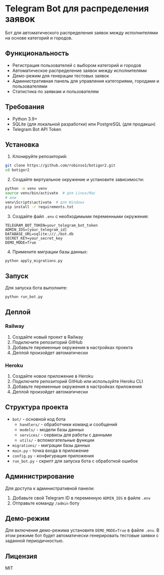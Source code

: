 # Telegram Bot для распределения заявок

Бот для автоматического распределения заявок между исполнителями на основе категорий и городов.

## Функциональность

- Регистрация пользователей с выбором категорий и городов
- Автоматическое распределение заявок между исполнителями
- Демо-режим для генерации тестовых заявок
- Административная панель для управления категориями, городами и пользователями
- Статистика по заявкам и пользователям

## Требования

- Python 3.9+
- SQLite (для локальной разработки) или PostgreSQL (для продакшн)
- Telegram Bot API Token

## Установка

1. Клонируйте репозиторий:
```bash
git clone https://github.com/robinso1/botigor2.git
cd botigor2
```

2. Создайте виртуальное окружение и установите зависимости:
```bash
python -m venv venv
source venv/bin/activate  # для Linux/Mac
# или
venv\Scripts\activate  # для Windows
pip install -r requirements.txt
```

3. Создайте файл `.env` с необходимыми переменными окружения:
```
TELEGRAM_BOT_TOKEN=your_telegram_bot_token
ADMIN_IDS=[your_telegram_id]
DATABASE_URL=sqlite:///./bot.db
SECRET_KEY=your_secret_key
DEMO_MODE=True
```

4. Примените миграции базы данных:
```bash
python apply_migrations.py
```

## Запуск

Для запуска бота выполните:
```bash
python run_bot.py
```

## Деплой

### Railway

1. Создайте новый проект в Railway
2. Подключите репозиторий GitHub
3. Добавьте переменные окружения в настройках проекта
4. Деплой произойдет автоматически

### Heroku

1. Создайте новое приложение в Heroku
2. Подключите репозиторий GitHub или используйте Heroku CLI
3. Добавьте переменные окружения в настройках приложения
4. Деплой произойдет автоматически

## Структура проекта

- `bot/` - основной код бота
  - `handlers/` - обработчики команд и сообщений
  - `models/` - модели базы данных
  - `services/` - сервисы для работы с данными
  - `utils/` - вспомогательные функции
- `migrations/` - миграции базы данных
- `main.py` - точка входа в приложение
- `config.py` - конфигурация приложения
- `run_bot.py` - скрипт для запуска бота с обработкой ошибок

## Администрирование

Для доступа к административной панели:
1. Добавьте свой Telegram ID в переменную `ADMIN_IDS` в файле `.env`
2. Отправьте команду `/admin` боту

## Демо-режим

Для включения демо-режима установите `DEMO_MODE=True` в файле `.env`. В этом режиме бот будет автоматически генерировать тестовые заявки с заданной периодичностью.

## Лицензия

MIT 
